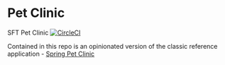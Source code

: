 # Pet Clinic
SFT Pet Clinic	[![CircleCI](https://circleci.com/gh/AdrianRomanski/sfg-pet-clinic.svg?style=svg)](https://circleci.com/gh/AdrianRomanski/sfg-pet-clinic)

Contained in this repo is an opinionated version of the classic reference application - [Spring Pet Clinic](https://github.com/spring-projects/spring-petclinic)